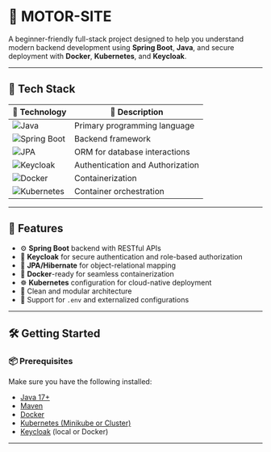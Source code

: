 # 🚀 MOTOR-SITE

A beginner-friendly full-stack project designed to help you understand modern backend development using **Spring Boot**, **Java**, and secure deployment with **Docker**, **Kubernetes**, and **Keycloak**.

---

## 🧰 Tech Stack

| 🧪 Technology | 🧾 Description |
|--------------|----------------|
| ![Java](https://img.shields.io/badge/Java-007396?style=for-the-badge&logo=java&logoColor=white) | Primary programming language |
| ![Spring Boot](https://img.shields.io/badge/Spring%20Boot-6DB33F?style=for-the-badge&logo=springboot&logoColor=white) | Backend framework |
| ![JPA](https://img.shields.io/badge/JPA-59666C?style=for-the-badge&logo=hibernate&logoColor=white) | ORM for database interactions |
| ![Keycloak](https://img.shields.io/badge/Keycloak-0052CC?style=for-the-badge&logo=keycloak&logoColor=white) | Authentication and Authorization |
| ![Docker](https://img.shields.io/badge/Docker-2496ED?style=for-the-badge&logo=docker&logoColor=white) | Containerization |
| ![Kubernetes](https://img.shields.io/badge/Kubernetes-326CE5?style=for-the-badge&logo=kubernetes&logoColor=white) | Container orchestration |

---

## 🌟 Features

- ⚙️ **Spring Boot** backend with RESTful APIs
- 🔐 **Keycloak** for secure authentication and role-based authorization
- 💾 **JPA/Hibernate** for object-relational mapping
- 🐳 **Docker**-ready for seamless containerization
- ☸️ **Kubernetes** configuration for cloud-native deployment
- 🧩 Clean and modular architecture
- 📄 Support for `.env` and externalized configurations

---

## 🛠️ Getting Started

### 📦 Prerequisites

Make sure you have the following installed:

- [Java 17+](https://adoptium.net/)
- [Maven](https://maven.apache.org/)
- [Docker](https://www.docker.com/)
- [Kubernetes (Minikube or Cluster)](https://kubernetes.io/)
- [Keycloak](https://www.keycloak.org/) (local or Docker)

---


